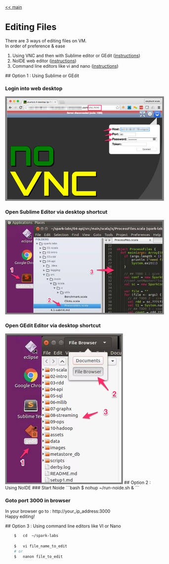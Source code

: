 <link rel='stylesheet' href='assets/css/main.css'/>

[<< main](README.md)

# Editing Files
There are 3 ways of editing files on VM.  
In order of preference & ease
1. Using VNC and then with Sublime editor or GEdit (<a href="#sublime">instructions</a>)
2. NoIDE web editor (<a href="#noide">instructions</a>)
3. Command line editors like vi and nano (<a href="#vi">instructions</a>)


<a name="sublime"/>
## Option 1 : Using Sublime or GEdit

### Login into web desktop
<img src="assets/images/setup1d-vnc.png" style="border: 5px solid grey ; max-width:100%;" />

### Open Sublime Editor via desktop shortcut

<img src="assets/images/4.1a-sublime.png" style="border: 5px solid grey ; max-width:100%;" />

### Open GEdit Editor via desktop shortcut
<img src="assets/images/setup1f.png" style="border: 5px solid grey ; max-width:100%;" />



<a name="noide"/>
## Option 2 : Using NoIDE
### Start Noide
```bash
    $   nohup   ~/run-noide.sh &
```

### Goto port 3000 in browser
In your browser go to : http://your_ip_address:3000   
Happy editing!



<a name="vi"/>
## Option 3 : Using command line editors like VI or Nano

```bash
    $   cd  ~/spark-labs

    $   vi file_name_to_edit
    # or
    $   nanon file_to_edit
```

